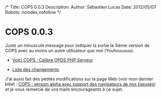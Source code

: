 /*
Title: COPS 0.0.3
Description: 
Author: Sébastien Lucas
Date: 2012/05/07
Robots: noindex,nofollow
*/
# COPS 0.0.3

Juste un minuscule message pour indiquer la sortie la 3ième version de COPS avec au moins un autre utilisateur que moi (Youhouuuuu).

*	[Voici COPS : Calibre OPDS PHP Serveur](fr/oss/calibre-opds-php-server)

*	[Liste des changements](fr/oss/calibre-opds-php-server-changelog)

J'ai aussi fait des petites modifications sur la page Web (voir mon dernier billet : [COPS : version alpha avec support des navigateurs de nos liseuses](blog/cops-eink-1)) et je vous remercie de vos mails encourageants à ce sujet.


